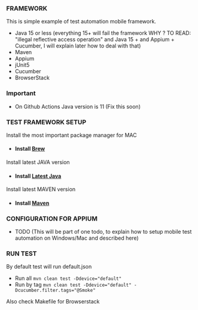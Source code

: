 ### FRAMEWORK

This is simple example of test automation mobile framework.
- Java 15 or less (everything 15+ will fail the framework WHY ? TO READ: "illegal reflective access operation" and Java 15 + and Appium + 
Cucumber, I will explain later how to deal with that)
- Maven
- Appium
- jUnit5
- Cucumber
- BrowserStack

### Important
- On Github Actions Java version is 11 (Fix this soon) 

### TEST FRAMEWORK SETUP

Install the most important package manager for MAC
- #### Install [Brew](https://brew.sh)

Install latest JAVA version 
- #### Install [Latest Java](https://formulae.brew.sh/formula/openjdk)

Install latest MAVEN version
- #### Install [Maven](https://formulae.brew.sh/formula/maven#default)

### CONFIGURATION FOR APPIUM 
- TODO (This will be part of one todo, to explain how to setup mobile test automation on Windows/Mac and described here)

### RUN TEST
By default test will run default.json

- Run all `mvn clean test -Ddevice="default"` 
- Run by tag `mvn clean test -Ddevice="default" -Dcucumber.filter.tags="@Smoke"`

Also check Makefile for Browserstack


